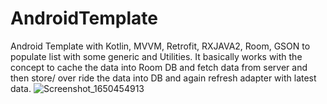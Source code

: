 # AndroidTemplate
Android Template with Kotlin, MVVM, Retrofit, RXJAVA2, Room, GSON to populate list with some generic and Utilities.
It basically works with the concept to cache the data into Room DB and fetch data from server and then store/ over ride the data into DB and again refresh adapter with latest data.
![Screenshot_1650454913](https://user-images.githubusercontent.com/6792823/164222775-f1398bbc-9ff4-4165-a3cd-adb7586ffc53.png)

